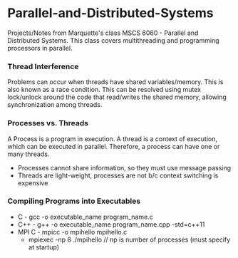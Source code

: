 # Parallel-and-Distributed-Systems
Projects/Notes from Marquette's class MSCS 6060 - Parallel and Distributed Systems. This class covers multithreading and programming processors in parallel.

### Thread Interference
Problems can occur when threads have shared variables/memory. This is also known as a race condition. This can be resolved using mutex lock/unlock around the code that read/writes the shared memory, allowing synchronization among threads.

### Processes vs. Threads
A Process is a program in execution. A thread is a context of execution, which can be executed in parallel. Therefore, a process can have one or many threads. 
- Processes cannot share information, so they must use message passing
- Threads are light-weight, processes are not b/c context switching is expensive

### Compiling Programs into Executables
- C - gcc -o executable_name program_name.c
- C++ - g++ -o executable_name program_name.cpp -std=c++11
- MPI C - mpicc -o mpihello mpihello.c
  - mpiexec -np 8 ./mpihello // np is number of processes (must specify at startup)
